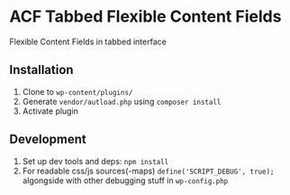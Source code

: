 # ACF Tabbed Flexible Content Fields
Flexible Content Fields in tabbed interface

## Installation
1. Clone to `wp-content/plugins/`
2. Generate `vendor/autload.php` using `composer install`
3. Activate plugin

## Development
1. Set up dev tools and deps: `npm install`
2. For readable css/js sources(-maps) `define('SCRIPT_DEBUG', true);` algongside with other debugging stuff in `wp-config.php`
